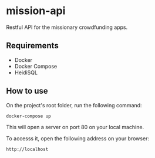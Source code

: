 # mission-api
Restful API for the missionary crowdfunding apps.

## Requirements

- Docker
- Docker Compose
- HeidiSQL

## How to use

On the project's root folder, run the following command:

```sh
docker-compose up
```

This will open a server on port 80 on your local machine.

To accesss it, open the following address on your browser:

```
http://localhost
```
